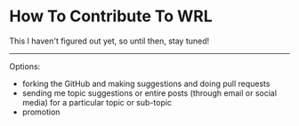 # How To Contribute To WRL
This I haven't figured out yet, so until then, stay tuned! 

---
Options:
- forking the GitHub and making suggestions and doing pull requests
- sending me topic suggestions or entire posts (through email or social media) for a particular topic or sub-topic
- promotion
